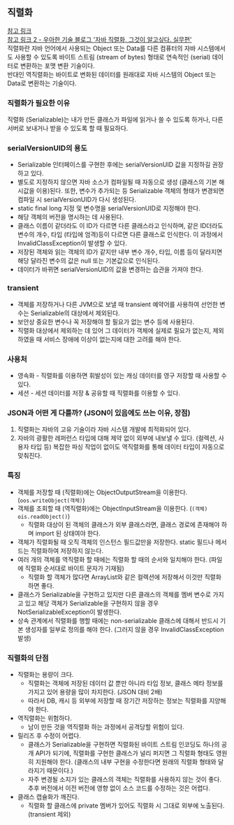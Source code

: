 ## 직렬화
[참고 링크](https://inpa.tistory.com/entry/JAVA-%E2%98%95-%EC%A7%81%EB%A0%AC%ED%99%94Serializable-%EC%99%84%EB%B2%BD-%EB%A7%88%EC%8A%A4%ED%84%B0%ED%95%98%EA%B8%B0)  
[참고 링크 2 - 우아한 기술 블로그 '자바 직렬화, 그것이 알고싶다. 실무편'](https://techblog.woowahan.com/2551/)  
직렬화란 자바 언어에서 사용되는 Object 또는 Data를 다른 컴퓨터의 자바 시스템에서도 사용할 수 있도록 바이트 스트림 (stream of bytes) 형태로 연속적인 (serial) 데이터로 변환하는 포맷 변환 기술이다.  
반대인 역직렬화는 바이트로 변화된 데이터를 원래대로 자바 시스템의 Object 또는 Data로 변환하는 기술이다.
### 직렬화가 필요한 이유
직렬화 (Serializable)는 내가 만든 클래스가 파일에 읽거나 쓸 수 있도록 하거나, 다른 서버로 보내거나 받을 수 있도록 할 때 필요하다.
### serialVersionUID의 용도
* Serializable 인터페이스를 구현한 후에는 serialVersionUID 값을 지정하길 권장하고 있다.
* 별도로 지정하지 않으면 자바 소스가 컴파일될 때 자동으로 생성 (클래스의 기본 해시값을 이용)된다. 또한, 변수가 추가되는 등 Serializable 객체의 형태가 변경되면 컴파일 시 serialVersionUID가 다시 생성된다.
* static final long 지정 및 변수명을 serialVersionUID로 지정해야 한다.
* 해당 객체의 버전을 명시하는 데 사용된다.
* 클래스 이름이 같더라도 이 ID가 다르면 다른 클래스라고 인식하며, 같은 ID더라도 변수의 개수, 타입 (타입에 엄격)등이 다르면 다른 클래스로 인식한다. 이 과정에서 InvalidClassException이 발생할 수 있다.
* 저장된 객체와 읽는 객체의 ID가 같지만 내부 변수 개수, 타입, 이름 등이 달라지면 해당 달라진 변수의 값은 null 또는 기본값으로 인식된다.
* 데이터가 바뀌면 serialVersionUID의 값을 변경하는 습관을 가져야 한다.
### transient
* 객체를 저장하거나 다른 JVM으로 보낼 때 transient 예약어를 사용하여 선언한 변수는 Serializable의 대상에서 제외된다.
* 보안상 중요한 변수나 꼭 저장해야 할 필요가 없는 변수 등에 사용된다.
* 직렬화 대상에서 제외하는 데 있어 그 데이터가 객체에 실제로 필요가 없는지, 제외하였을 때 서비스 장애에 이상이 없는지에 대한 고려를 해야 한다.
### 사용처
* 영속화 - 직렬화를 이용하면 휘발성이 있는 캐싱 데이터를 영구 저장할 때 사용할 수 있다.
* 세션 - 세션 데이터를 저장 & 공유할 때 직렬화를 이용할 수 있다.
### JSON과 어떤 게 다를까? (JSON이 있음에도 쓰는 이유, 장점)
1. 직렬화는 자바의 고유 기술이라 자바 시스템 개발에 최적화되어 있다.
2. 자바의 광활한 레퍼런스 타입에 대해 제약 없이 외부에 내보낼 수 있다. (컬렉션, 사용자 타입 등) 복잡한 파싱 작업이 없이도 역직렬화를 통해 데이터 타입이 자동으로 맞춰진다.
### 특징
* 객체를 저장할 때 (직렬화)에는 ObjectOutputStream을 이용한다. (`oos.writeObject(객체)`)
* 객체를 조회할 때 (역직렬화)에는 ObjectInputStream을 이용한다. (`(객체) ois.readObject()`)
  * 직렬화 대상이 된 객체의 클래스가 외부 클래스라면, 클래스 경로에 존재해야 하며 import 된 상태여야 한다.
* 객체가 직렬화될 때 오직 객체의 인스턴스 필드값만을 저장한다. static 필드나 메서드는 직렬화하여 저장하지 않는다.
* 여러 개의 객체를 역직렬화 할 때에는 직렬화 할 때의 순서와 일치해야 한다. (파일에 직렬화 순서대로 바이트 문자가 기재됨)
  * 직렬화 할 객체가 많다면 ArrayList와 같은 컬렉션에 저장해서 이것만 직렬화 하면 좋다.
* 클래스가 Serializable을 구현하고 있지만 다른 클래스의 객체를 멤버 변수로 가지고 있고 해당 객체가 Serializable을 구현하지 않을 경우 NotSerializableException이 발생한다.
* 상속 관계에서 직렬화를 행할 때에는 non-serializable 클래스에 대해서 반드시 기본 생성자를 일부로 정의를 해야 한다. (그러지 않을 경우 InvalidClassException 발생)
### 직렬화의 단점
* 직렬화는 용량이 크다.
  * 직렬화는 객체에 저장된 데이터 값 뿐만 아니라 타입 정보, 클래스 메타 정보를 가지고 있어 용량을 많이 차지한다. (JSON 대비 2배)
  * 따라서 DB, 캐시 등 외부에 저장할 때 장기간 저장하는 정보는 직렬화를 지양해야 한다.
* 역직렬화는 위험하다.
  * 남이 만든 것을 역직렬화 하는 과정에서 공격당할 위험이 있다.
* 릴리즈 후 수정이 어렵다.
  * 클래스가 Serializable을 구현하면 직렬화된 바이트 스트림 인코딩도 하나의 공개 API가 되기에, 직렬화를 구현한 클래스가 널리 퍼지면 그 직렬화 형태도 영원히 지원해야 한다. (클래스의 내부 구현을 수정한다면 원래의 직렬화 형태와 달라지기 때문이다.)
  * 자주 변경될 소지가 있는 클래스의 객체는 직렬화를 사용하지 않는 것이 좋다. 추후 버전에서 이전 버전에 영향 없이 소스 코드를 수정하는 것은 어렵다.
* 클래스 캡슐화가 깨진다.
  * 직렬화 할 클래스에 private 멤버가 있어도 직렬화 시 그대로 외부에 노출된다. (transient 제외)
